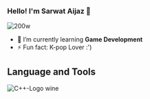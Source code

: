 ### Hello! I'm Sarwat Aijaz 👋

![200w](https://user-images.githubusercontent.com/124436066/216821779-18c6268f-54fa-444e-8c83-011cc54c4865.gif)




- 🌱 I’m currently learning **Game Development**
- ⚡ Fun fact: K-pop Lover :')

## Language and Tools
![C++-Logo wine](https://user-images.githubusercontent.com/124436066/216822287-c2d41c41-ae8d-47ec-ba51-5cc921058ef3.png)



